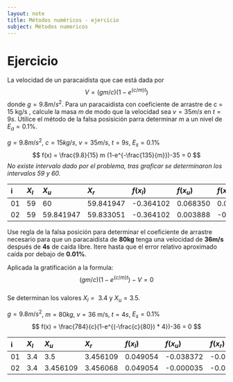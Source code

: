 ```yaml
---
layout: note
title: Métodos numéricos - ejercicio
subject: Ḿétodos numericos
---
```

# Ejercicio
La velocidad de un paracaidista que cae está dada por
$$
V = (gm/c)(1 - e ^{(c/m)t})
$$
donde $g = 9.8 m/s^2​$. Para un paracaidista con coeficiente de arrastre de c = 15 kg/s , calcule la masa $m​$ de modo que la velocidad sea $v = 35 m/s​$ en $t = 9s​$. Utilice el método de la falsa posisición parra determinar $m​$ a un nivel de $E_a = 0.1​$%.

$g = 9.8 m/s^2$, $c = 15 kg/s$, $v=35 m/s$, $t = 9s$, $E_s = 0.1\%$  
$$
 f(x) = \frac{9.8}{15} m (1-e^{-\frac{135}{m}})-35 = 0
$$
*No existe intervalo dado por el problema, tras graficar se determinaron los intervalos 59 y 60.*  

| i  | $X_l$| $X_u$ | $X_r$ | $f(x_l)$ | $f(x_u)$ | $f(x_r)$ | $E_a$ |
| :- | :- | :- | :- | :- | :- | :- | :- |
| 01 | 59 | 60 | 59.841947| -0.364102 | 0.068350 | 0.003888 | - |
| 02 | 59 | 59.841947 | 59.833051| -0.364102 | 0.003888 | -0.003441 | 0.014867 |

Use regla de la falsa posición para determinar el coeficiente de arrastre necesario para que un paracaidista de **80kg** tenga una velocidad de **36m/s** después de **4s** de caída libre. Itere hasta que el error relativo aproximado caída por debajo de **0.01%**.

Aplicada la gratificación a la formula:
$$ (gm/c)(1 - e ^{(c/m)t})-V = 0 ​$$  
Se determinan los valores $X_l =​$ 3.4 y $X_u =​$ 3.5.

$g = 9.8 m/s^2​$, $m = 80 kg​$, $v=36​$ m/s, $t = 4s​$,  $E_s = 0.1\%​$
$$
f(x) = \frac{784}{c}(1-e^{(-\frac{c}{80}) * 4})-36 = 0
$$


| i  | $X_l$| $X_u$ | $X_r$ | $f(x_l)$ | $f(x_u)$ | $f(x_r)$ | $E_a$ |
| :- | :-- | :---  | :- | :- | :- | :- | :- |
| 01 | 3.4 | 3.5 | 3.456109 | 0.049054 | -0.038372 | -0.000035 | - |
| 02 | 3.4 | 3.456109 | 3.456068 | 0.049054 | -0.000035 | -0.0000002 | -0.0011866 |
